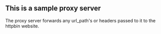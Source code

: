 ## This is a sample proxy server

The proxy server forwards any url_path's or headers passed to it to the httpbin website.